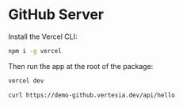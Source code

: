 # GitHub Server

Install the Vercel CLI:

```bash
npm i -g vercel
```

Then run the app at the root of the package:

```bash
vercel dev
```

```sh
curl https://demo-github.vertesia.dev/api/hello
```


